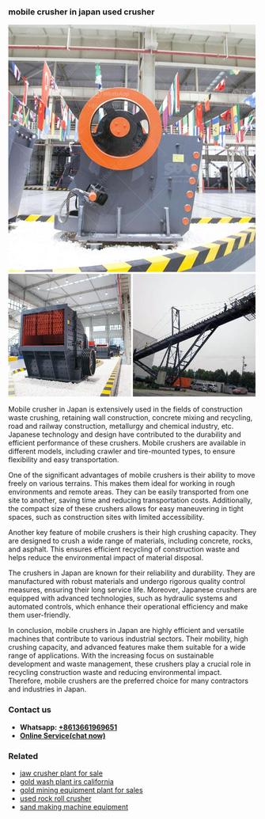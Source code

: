 <h3>mobile crusher in japan used crusher</h3><img src='1708663397.jpg' alt=''><p>Mobile crusher in Japan is extensively used in the fields of construction waste crushing, retaining wall construction, concrete mixing and recycling, road and railway construction, metallurgy and chemical industry, etc. Japanese technology and design have contributed to the durability and efficient performance of these crushers. Mobile crushers are available in different models, including crawler and tire-mounted types, to ensure flexibility and easy transportation.</p><p>One of the significant advantages of mobile crushers is their ability to move freely on various terrains. This makes them ideal for working in rough environments and remote areas. They can be easily transported from one site to another, saving time and reducing transportation costs. Additionally, the compact size of these crushers allows for easy maneuvering in tight spaces, such as construction sites with limited accessibility.</p><p>Another key feature of mobile crushers is their high crushing capacity. They are designed to crush a wide range of materials, including concrete, rocks, and asphalt. This ensures efficient recycling of construction waste and helps reduce the environmental impact of material disposal.</p><p>The crushers in Japan are known for their reliability and durability. They are manufactured with robust materials and undergo rigorous quality control measures, ensuring their long service life. Moreover, Japanese crushers are equipped with advanced technologies, such as hydraulic systems and automated controls, which enhance their operational efficiency and make them user-friendly.</p><p>In conclusion, mobile crushers in Japan are highly efficient and versatile machines that contribute to various industrial sectors. Their mobility, high crushing capacity, and advanced features make them suitable for a wide range of applications. With the increasing focus on sustainable development and waste management, these crushers play a crucial role in recycling construction waste and reducing environmental impact. Therefore, mobile crushers are the preferred choice for many contractors and industries in Japan.</p><h3>Contact us</h3><ul><li><strong>Whatsapp:&nbsp;<a href="https://wa.me/8613661969651">+8613661969651</a></strong></li><li><a href="https://swt.shibang-china.com/?git&amp;zhl&amp;mobile crusher in japan used crusher"><strong>Online Service(chat now)</strong></a></li></ul><h3>Related</h3><ul><li><a href='jaw crusher plant for sale.md'>jaw crusher plant for sale</a></li><li><a href='gold wash plant irs california.md'>gold wash plant irs california</a></li><li><a href='gold mining equipment plant for sales.md'>gold mining equipment plant for sales</a></li><li><a href='used rock roll crusher.md'>used rock roll crusher</a></li><li><a href='sand making machine equipment.md'>sand making machine equipment</a></li></ul>